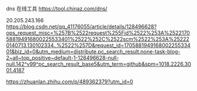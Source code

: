 dns 在线工具
https://tool.chinaz.com/dns/

20.205.243.166
https://blog.csdn.net/qq_41176055/article/details/128496628?ops_request_misc=%257B%2522request%255Fid%2522%253A%2522170588194916800225533401%2522%252C%2522scm%2522%253A%252220140713.130102334..%2522%257D&request_id=170588194916800225533401&biz_id=0&utm_medium=distribute.pc_search_result.none-task-blog-2~all~top_positive~default-1-128496628-null-null.142^v99^pc_search_result_base5&utm_term=github&spm=1018.2226.3001.4187


https://zhuanlan.zhihu.com/p/489362379?utm_id=0